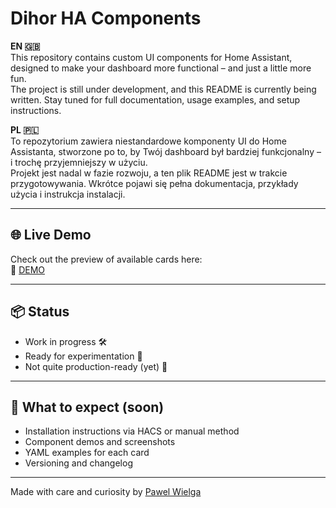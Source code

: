 # Dihor HA Components

**EN 🇬🇧**  
This repository contains custom UI components for Home Assistant, designed to make your dashboard more functional – and just a little more fun.  
The project is still under development, and this README is currently being written. Stay tuned for full documentation, usage examples, and setup instructions.

**PL 🇵🇱**  
To repozytorium zawiera niestandardowe komponenty UI do Home Assistanta, stworzone po to, by Twój dashboard był bardziej funkcjonalny – i trochę przyjemniejszy w użyciu.  
Projekt jest nadal w fazie rozwoju, a ten plik README jest w trakcie przygotowywania. Wkrótce pojawi się pełna dokumentacja, przykłady użycia i instrukcja instalacji.

---

## 🌐 Live Demo

Check out the preview of available cards here:  
🔗 [DEMO](https://pawelwielga.github.io/dihor-ha-components/)

---

## 📦 Status

- Work in progress 🛠️
- Ready for experimentation 🧪
- Not quite production-ready (yet) 🚧

---

## 🧭 What to expect (soon)

- Installation instructions via HACS or manual method
- Component demos and screenshots
- YAML examples for each card
- Versioning and changelog

---

Made with care and curiosity by [Pawel Wielga](https://github.com/PawelWielga)

